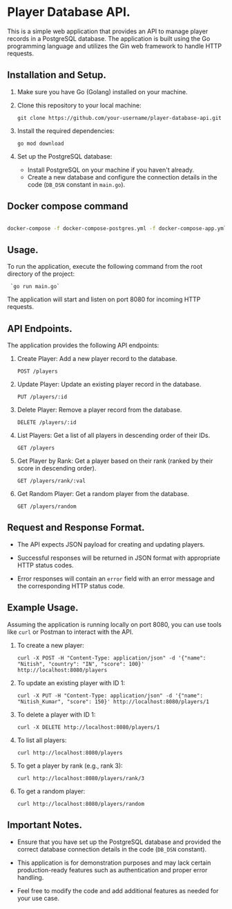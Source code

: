 # Player Database API.

This is a simple web application that provides an API to manage player records in a PostgreSQL database. The application is built using the Go programming language and utilizes the Gin web framework to handle HTTP requests.

## Installation and Setup.

 1. Make sure you have Go (Golang) installed on your machine.

 2. Clone this repository to your local machine:

     `git clone https://github.com/your-username/player-database-api.git`

 3. Install the required dependencies:

     `go mod download`

 4. Set up the PostgreSQL database:

    * Install PostgreSQL on your machine if you haven't already.
    * Create a new database and configure the connection details in the code (`DB_DSN` constant in  `main.go`).   

## Docker compose command

```bash

docker-compose -f docker-compose-postgres.yml -f docker-compose-app.yml up -d

```

## Usage.

To run the application, execute the following command from the root directory of the project:

     `go run main.go`

The application will start and listen on port 8080 for incoming HTTP requests.

## API Endpoints.

The application provides the following API endpoints:

 1. Create Player: Add a new player record to the database.


     `POST /players`

 2. Update Player: Update an existing player record in the database.

     `PUT /players/:id`

 3. Delete Player: Remove a player record from the database.

     `DELETE /players/:id`

 4. List Players: Get a list of all players in descending order of their IDs.

     `GET /players`

 5. Get Player by Rank: Get a player based on their rank (ranked by their score in descending order).

     `GET /players/rank/:val`

 6. Get Random Player: Get a random player from the database.

     `GET /players/random`

## Request and Response Format.

   * The API expects JSON payload for creating and updating players.

   * Successful responses will be returned in JSON format with appropriate HTTP status codes.

   * Error responses will contain an `error` field with an error message and the corresponding HTTP status code.

## Example Usage.

Assuming the application is running locally on port 8080, you can use tools like `curl` or Postman to interact with the API.

 1. To create a new player:

     `curl -X POST -H "Content-Type: application/json" -d '{"name": "Nitish", "country": "IN", "score": 100}' http://localhost:8080/players`

 2. To update an existing player with ID 1:

     `curl -X PUT -H "Content-Type: application/json" -d '{"name": "Nitish_Kumar", "score": 150}' http://localhost:8080/players/1`

 3. To delete a player with ID 1:

     `curl -X DELETE http://localhost:8080/players/1`

 4. To list all players:

     `curl http://localhost:8080/players`

 5. To get a player by rank (e.g., rank 3):

     `curl http://localhost:8080/players/rank/3`

 6. To get a random player:

     `curl http://localhost:8080/players/random`

## Important Notes.

   * Ensure that you have set up the PostgreSQL database and provided the correct database connection details in the code (`DB_DSN` constant).

   * This application is for demonstration purposes and may lack certain production-ready features such as authentication and proper error handling.

   * Feel free to modify the code and add additional features as needed for your use case.

